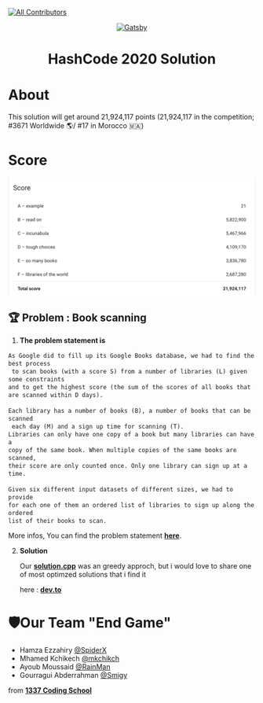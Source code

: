 
[![All Contributors](https://img.shields.io/badge/all_contributors-1-red.svg?style=flat-square)](#contributors-)
<p align="center">
  <a href="https://www.linkedin.com/in/hezzahir/">
    <img alt="Gatsby" src="https://lh3.googleusercontent.com/DgOI6bIT4okTiChnKHdhX19q8vOakOpMYK5BZUj7QGkKPsOB1Z57EdmZtHRl6GlgpzetC_Gai7JrqAFVE1IrGu4f5L3DY8U5VP8CJ4FWFTxKOYNc0c4oQnCDx6wVdj1PTCFpQ2Fn=w1200-h630-p-k-no-nu" width="400" />
  </a>
</p>
<h1 align="center">
  HashCode 2020 Solution
</h1>

# About 

This solution will get around 21,924,117 points (21,924,117 in the competition; #3671 Worldwide 🌎/ #17 in Morocco 🇲🇦)

# Score 
<img align="center" src="./Images/Score.png">


## 🏆 Problem : Book scanning 

1.  **The problem statement is**
```
As Google did to fill up its Google Books database, we had to find the best process
 to scan books (with a score S) from a number of libraries (L) given some constraints 
and to get the highest score (the sum of the scores of all books that are scanned within D days).

Each library has a number of books (B), a number of books that can be scanned
 each day (M) and a sign up time for scanning (T).
Libraries can only have one copy of a book but many libraries can have a 
copy of the same book. When multiple copies of the same books are scanned, 
their score are only counted once. Only one library can sign up at a time.

Given six different input datasets of different sizes, we had to provide 
for each one of them an ordered list of libraries to sign up along the ordered
list of their books to scan.
```

   More infos, You can find the problem statement **[here](./hashcode_2020_online_qualification_round.pdf)**.

2.  **Solution**

    Our **[solution.cpp](./solution.cpp)** was an greedy approch, but i would love to share one of most optimzed solutions that i find it 
   
      here : **[dev.to](https://dev.to/hjonin/our-experience-at-google-hashcode-2020-2j0p)**
    

# 🛡Our Team "End Game"

* Hamza Ezzahiry [@SpiderX](https://www.linkedin.com/in/hezzahir)
* Mhamed Kchikech [@mkchikch](https://www.linkedin.com/in/mhamed-kchikech-a05153146)
* Ayoub Moussaid [@RainMan](https://www.linkedin.com/in/ayoub-moussaid/)
* Gourragui Abderrahman [@Smigy](https://www.linkedin.com/in/abdel-gourragui-4169b2107/) 

from  **[1337 Coding School](https://www.1337.ma)**
